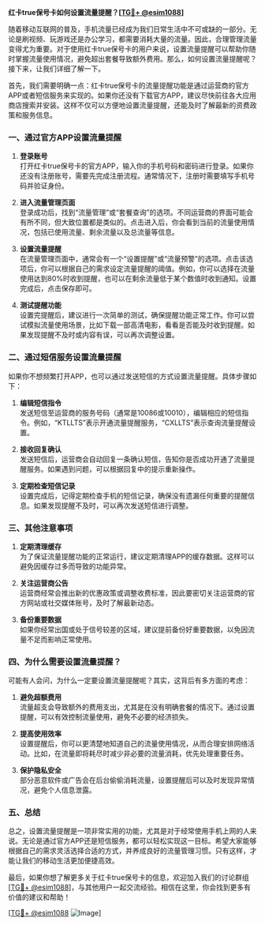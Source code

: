 **红卡true保号卡如何设置流量提醒？[[TG💪+ @esim1088](https://t.me/s/esim1088)]**

随着移动互联网的普及，手机流量已经成为我们日常生活中不可或缺的一部分。无论是刷视频、玩游戏还是办公学习，都需要消耗大量的流量。因此，合理管理流量变得尤为重要。对于使用红卡true保号卡的用户来说，设置流量提醒可以帮助你随时掌握流量使用情况，避免超出套餐导致额外费用。那么，如何设置流量提醒呢？接下来，让我们详细了解一下。

首先，我们需要明确一点：红卡true保号卡的流量提醒功能是通过运营商的官方APP或者短信服务来实现的。如果你还没有下载官方APP，建议尽快前往各大应用商店搜索并安装。这样不仅可以方便地设置流量提醒，还能及时了解最新的资费政策和服务信息。

### **一、通过官方APP设置流量提醒**

1. **登录账号**  
   打开红卡true保号卡的官方APP，输入你的手机号码和密码进行登录。如果你还没有注册账号，需要先完成注册流程。通常情况下，注册时需要填写手机号码并验证身份。

2. **进入流量管理页面**  
   登录成功后，找到“流量管理”或“套餐查询”的选项。不同运营商的界面可能会有所不同，但大致位置都是类似的。点击进入后，你会看到当前的流量使用情况，包括已使用流量、剩余流量以及总流量等信息。

3. **设置流量提醒**  
   在流量管理页面中，通常会有一个“设置提醒”或“流量预警”的选项。点击该选项后，你可以根据自己的需求设定流量提醒的阈值。例如，你可以选择在流量使用达到80%时收到提醒，也可以在剩余流量低于某个数值时收到通知。设置完成后，点击保存即可。

4. **测试提醒功能**  
   设置完提醒后，建议进行一次简单的测试，确保提醒功能正常工作。你可以尝试模拟流量使用场景，比如下载一部高清电影，看看是否能及时收到提醒。如果发现提醒不及时或内容有误，可以再次调整设置。

### **二、通过短信服务设置流量提醒**

如果你不想频繁打开APP，也可以通过发送短信的方式设置流量提醒。具体步骤如下：

1. **编辑短信指令**  
   发送短信至运营商的服务号码（通常是10086或10010），编辑相应的短信指令。例如，“KTLLTS”表示开通流量提醒服务，“CXLLTS”表示查询流量提醒设置。

2. **接收回复确认**  
   发送短信后，运营商会自动回复一条确认短信，告知你是否成功开通了流量提醒服务。如果遇到问题，可以根据回复中的提示重新操作。

3. **定期检查短信记录**  
   设置完成后，记得定期检查手机的短信记录，确保没有遗漏任何重要的提醒信息。如果发现提醒不及时，可以再次发送短信进行调整。

### **三、其他注意事项**

1. **定期清理缓存**  
   为了保证流量提醒功能的正常运行，建议定期清理APP的缓存数据。这样可以避免因缓存过多而导致的功能异常。

2. **关注运营商公告**  
   运营商经常会推出新的优惠政策或调整收费标准，因此要密切关注运营商的官方网站或社交媒体账号，及时了解最新动态。

3. **备份重要数据**  
   如果你经常出国或处于信号较差的区域，建议提前备份好重要数据，以免因流量不足而影响正常使用。

### **四、为什么需要设置流量提醒？**

可能有人会问，为什么一定要设置流量提醒呢？其实，这背后有多方面的考虑：

1. **避免超额费用**  
   流量超支会导致额外的费用支出，尤其是在没有明确套餐的情况下。通过设置提醒，可以有效控制流量使用，避免不必要的经济损失。

2. **提高使用效率**  
   设置提醒后，你可以更清楚地知道自己的流量使用情况，从而合理安排网络活动。比如，在流量即将耗尽时减少非必要的流量消耗，优先处理重要任务。

3. **保护隐私安全**  
   部分恶意软件或广告会在后台偷偷消耗流量，设置提醒后可以及时发现异常情况，避免个人信息泄露。

### **五、总结**

总之，设置流量提醒是一项非常实用的功能，尤其是对于经常使用手机上网的人来说。无论是通过官方APP还是短信服务，都可以轻松实现这一目标。希望大家能够根据自己的需求灵活选择合适的方式，并养成良好的流量管理习惯。只有这样，才能让我们的移动生活更加便捷高效。

最后，如果你想了解更多关于红卡true保号卡的信息，欢迎加入我们的讨论群组[[TG💪+ @esim1088](https://t.me/s/esim1088)]，与其他用户一起交流经验。相信在这里，你会找到更多有价值的建议和帮助！

[[TG💪+ @esim1088](https://t.me/s/esim1088) ![Image](https://i.postimg.cc/4NQfJmqS/Snipaste-2025-05-13-00-14-12.png)]